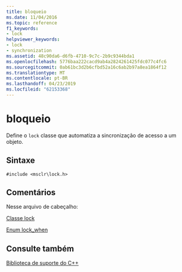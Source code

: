 ```yaml
---
title: bloqueio
ms.date: 11/04/2016
ms.topic: reference
f1_keywords:
- lock
helpviewer_keywords:
- lock
- synchronization
ms.assetid: 48c90da6-d6fb-4710-9c7c-2b9c9344bda1
ms.openlocfilehash: 5776baa222cacd9ab4a2824261425fdc077c4fc6
ms.sourcegitcommit: 0ab61bc3d2b6cfbd52a16c6ab2b97a8ea1864f12
ms.translationtype: MT
ms.contentlocale: pt-BR
ms.lasthandoff: 04/23/2019
ms.locfileid: "62153368"
---
```

# <a name="lock"></a>bloqueio

Define o `lock` classe que automatiza a sincronização de acesso a um objeto.

## <a name="syntax"></a>Sintaxe

```
#include <msclr\lock.h>
```

## <a name="remarks"></a>Comentários

Nesse arquivo de cabeçalho:

[Classe lock](../dotnet/lock-class.md)

[Enum lock_when](../dotnet/lock-when-enum.md)

## <a name="see-also"></a>Consulte também

[Biblioteca de suporte do C++](../dotnet/cpp-support-library.md)
